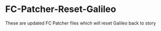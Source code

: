 # FC-Patcher-Reset-Galileo
These are updated FC Patcher files which will reset  Galileo back to story
